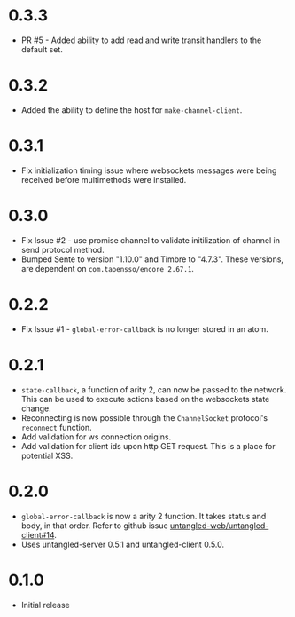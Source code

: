 # 0.3.3
- PR #5 - Added ability to add read and write transit handlers to the default set.

# 0.3.2
- Added the ability to define the host for `make-channel-client`.

# 0.3.1
- Fix initialization timing issue where websockets messages were being received before multimethods were installed.

# 0.3.0
- Fix Issue #2 - use promise channel to validate initilization of channel in send protocol method.
- Bumped Sente to version "1.10.0" and Timbre to "4.7.3". These versions, are dependent on `com.taoensso/encore 2.67.1`.

# 0.2.2
- Fix Issue #1 - `global-error-callback` is no longer stored in an atom.

# 0.2.1
- `state-callback`, a function of arity 2, can now be passed to the network. This can be used to execute actions based on the websockets state change.
- Reconnecting is now possible through the `ChannelSocket` protocol's `reconnect` function.
- Add validation for ws connection origins.
- Add validation for client ids upon http GET request. This is a place for potential XSS.

# 0.2.0
- `global-error-callback` is now a arity 2 function. It takes status and body, in that order. Refer to github issue [untangled-web/untangled-client#14](https://github.com/untangled-web/untangled-client/issues/14).
- Uses untangled-server 0.5.1 and untangled-client 0.5.0.

# 0.1.0
- Initial release
